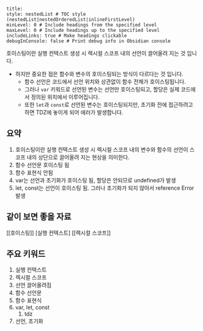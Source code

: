 ```table-of-contents
title: 
style: nestedList # TOC style (nestedList|nestedOrderedList|inlineFirstLevel)
minLevel: 0 # Include headings from the specified level
maxLevel: 0 # Include headings up to the specified level
includeLinks: true # Make headings clickable
debugInConsole: false # Print debug info in Obsidian console
```
호이스팅이란 실행 컨텍스트 생성 시 렉시컬 스코프 내의 선언이 끌어올려 지는 것 입니다.
* 하지만 중요한 점은 함수와 변수의 호이스팅되는 방식이 다르다는 것 입니다.
	* 함수 선언은 코드에서 선언 위치와 상관없이 함수 전체가 호이스팅됩니다. 
	* 그러나 `var` 키워드로 선언된 변수는 선언만 호이스팅되고, 할당은 실제 코드에서 정의된 위치에서 이루어집니다. 
	* 또한 `let`과 `const`로 선언된 변수는 호이스팅되지만, 초기화 전에 접근하려고 하면 TDZ에 놓이게 되어 에러가 발생합니다. 

## 요약
1. 호이스팅이란 실행 컨텍스트 생성 시 렉시컬 스코프 내의 변수와 함수의 선언이 스코프 내의 상단으로 끌어올려 지는 현상을 의미한다.
2. 함수 선언문 호이스팅 됨
3. 함수 표현식 안됨
4. var는 선언과 초기화가 호이스팅 됨, 할당은 안되므로 undefined가 발생
5. let, const는 선언이 호이스팅 됨. 그러나 초기화가 되지 않아서 reference Error 발생


## 같이 보면 좋을 자료
[[호이스팅]]
[실행 컨텍스트]
[[렉시컬 스코프]]

## 주요 키워드
1. 실행 컨텍스트
2. 렉시컬 스코프
3. 선언 끌어올려짐
4. 함수 선언문
5. 함수 표현식 
6. var, let, const
	1. tdz
7. 선언, 초기화